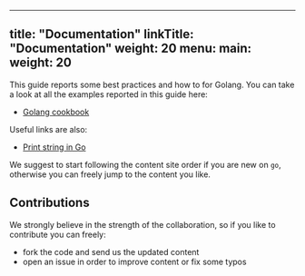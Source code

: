 
---
title: "Documentation"
linkTitle: "Documentation"
weight: 20
menu:
  main:
    weight: 20
---

This guide reports some best practices and how to for Golang. You can take a look at all the examples reported in this guide here:
- [Golang cookbook](https://github.com/mas2020-golang/cookbook)

Useful links are also:
- [Print string in Go](https://golang.org/pkg/fmt/#hdr-Printing)

We suggest to start following the content site order if you are new on `go`, otherwise you can freely jump to the content
you like.

## Contributions

We strongly believe in the strength of the collaboration, so if you like to contribute you can freely:
- fork the code and send us the updated content
- open an issue in order to improve content or fix some typos